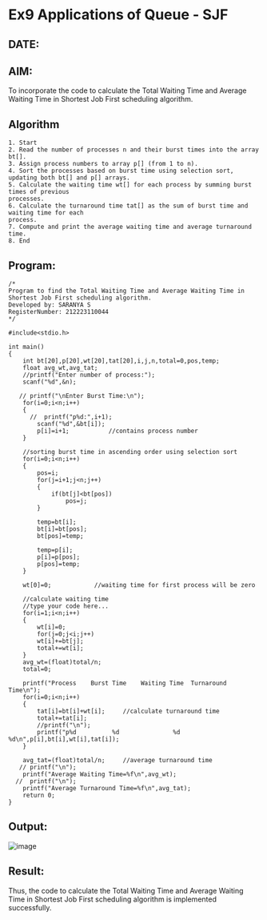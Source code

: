 # Ex9 Applications of Queue - SJF
## DATE:
## AIM:
To incorporate the code to calculate the Total Waiting Time and Average Waiting Time in Shortest Job First scheduling algorithm.
## Algorithm
```
1. Start 
2. Read the number of processes n and their burst times into the array bt[]. 
3. Assign process numbers to array p[] (from 1 to n). 
4. Sort the processes based on burst time using selection sort, updating both bt[] and p[] arrays. 
5. Calculate the waiting time wt[] for each process by summing burst times of previous 
processes. 
6. Calculate the turnaround time tat[] as the sum of burst time and waiting time for each 
process. 
7. Compute and print the average waiting time and average turnaround time. 
8. End     
```
## Program:
```
/*
Program to find the Total Waiting Time and Average Waiting Time in Shortest Job First scheduling algorithm.
Developed by: SARANYA S
RegisterNumber: 212223110044 
*/
```
```
#include<stdio.h>
 
int main()
{
    int bt[20],p[20],wt[20],tat[20],i,j,n,total=0,pos,temp;
    float avg_wt,avg_tat;
    //printf("Enter number of process:");
    scanf("%d",&n);
 
   // printf("\nEnter Burst Time:\n");
    for(i=0;i<n;i++)
    {
      //  printf("p%d:",i+1);
        scanf("%d",&bt[i]);
        p[i]=i+1;           //contains process number
    }
 
    //sorting burst time in ascending order using selection sort
    for(i=0;i<n;i++)
    {
        pos=i;
        for(j=i+1;j<n;j++)
        {
            if(bt[j]<bt[pos])
                pos=j;
        }
 
        temp=bt[i];
        bt[i]=bt[pos];
        bt[pos]=temp;
 
        temp=p[i];
        p[i]=p[pos];
        p[pos]=temp;
    }
 
    wt[0]=0;            //waiting time for first process will be zero
 
    //calculate waiting time
    //type your code here...
    for(i=1;i<n;i++)
    {
        wt[i]=0;
        for(j=0;j<i;j++)
        wt[i]+=bt[j];
        total+=wt[i];
    }
    avg_wt=(float)total/n;
    total=0;
 
    printf("Process    Burst Time    Waiting Time  Turnaround Time\n");
    for(i=0;i<n;i++)
    {
        tat[i]=bt[i]+wt[i];     //calculate turnaround time
        total+=tat[i];
        //printf("\n");
        printf("p%d          %d               %d             %d\n",p[i],bt[i],wt[i],tat[i]);
    }
 
    avg_tat=(float)total/n;     //average turnaround time
   // printf("\n");
    printf("Average Waiting Time=%f\n",avg_wt);
  //  printf("\n");
    printf("Average Turnaround Time=%f\n",avg_tat);
    return 0;
}
```

## Output:
![image](https://github.com/user-attachments/assets/519d46f6-69a4-4d97-8b21-967a965c45db)

## Result:
Thus, the code to calculate the Total Waiting Time and Average Waiting Time in Shortest Job First scheduling algorithm is implemented successfully.
